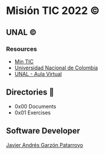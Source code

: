 # Misión TIC 2022 :copyright:
## UNAL :copyright:
### Resources
* [Min TIC](https://www.mintic.gov.co/portal/inicio/)
* [Universidad Nacional de Colombia](https://unal.edu.co/)
* [UNAL - Aula Virtual](https://fdgj.maillist-manage.com/click.zc?od=3ze9e0ae8f03a4fe5f2381b101f183f2bd4a2ef7f1eed91d34ef2a0c9460f082a7&repDgs=1974c3234bf39299&linkDgs=1974c3234bf24d29&mrd=1974c3234bf38e05&m=1)

## Directories :open_file_folder:
* 0x00 Documents
* 0x01 Exercises

## Software Developer
[Javier Andrés Garzón Patarroyo](https://www.javierandresgp.com)
